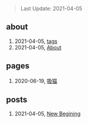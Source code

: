 > Last Update: 2021-04-05

## about
1. 2021-04-05, [tags](about/tags.md)
1. 2021-04-05, [About](about/me.md)
## pages
1. 2020-06-19, [吸猫](pages/吸猫.md)
## posts
1. 2021-04-05, [New Begining](posts/bookmarks.md)